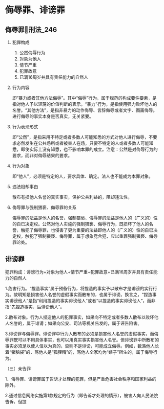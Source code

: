 # 侮辱罪、诽谤罪

## 侮辱罪🚪刑法_246

1. 犯罪构成
    1. 公然侮辱行为
    2. 对象为他人
    3. 情节严重
    4. 犯罪故意
    5. 已满16周岁并具有责任能力的自然人

1. 行为内容

    即“暴力或者其他方法侮辱”。其中“侮辱”行为，属于规范的构成要件要素，是指对他人予以轻蔑的价值判断的表示。“暴力”行为，是指使用强力败坏他人的名誉。“其他方法”，是指非暴力的动作侮辱、言辞侮辱或者文字、图画侮辱。进行侮辱的事实本身是否真实，无关紧要。

2. 行为表现形式

    即“公然”，是指采用不特定或者多数人可能知悉的方式对他人进行侮辱，不要求必然发生在公共场所或者被害人在场，只要不特定的人或者多数人可能知悉，即使实际上没有知悉，也不影响本罪的成立。注意：公然是对侮辱行为的要求，而非对侮辱结果的要求。

3. 行为对象

    即“他人”，必须是特定的人，要求具体、确定。法人也不能成为本罪对象。

4. 违法阻却事由

    散布有损他人名誉的真实事实，保护公共利益的，阻却违法性。

5. 侮辱罪与强制猥亵、侮辱罪的关系

    侮辱罪的法益是他人的名誉，强制猥亵、侮辱罪的法益是他人的（广义的）性的自已决定权。公然对他人实施的强制猥亵、侮辱行为，既损坏了他人的名誉，触犯了侮辱罪，也侵害了更为重要的法益即他人的（广义的）性的自已决定权，触犯了强制猥亵、侮辱罪，属于想象竞合犯，应以重罪强制猥亵、侮辱罪论处。


## 诽谤罪

犯罪构成：诽谤行为+对象为他人+情节严重+犯罪故意+已满16周岁并具有责任能力的自然人

1.危害行为。“捏造事实”属于预备行为，将捏造的事实予以散布才是诽谤的实行行为。故明知是损害他人名誉的虚假事实而散布的，也属于诽谤。换言之，“捏造事实诽谤他人”是指“利用捏造的事实诽谤他人”或者“以捏造的事实诽谤他人”，而非指“先捏造事实、后诽谤他人”。

2.散布对象。行为人捏造他人的犯罪事实，如果向不特定或者多数人散布以败坏他人名誉的，属于诽谤；如果向公安、司法等机关告发的，属于诬告陷害。

3.诽谤罪与侮辱罪。诽谤罪中行为人散布的必须是损害他人名誉的虚假事实，而侮辱罪既可以不用具体事实，也可以用真实事实损害他人名誉。但诽谤罪中所散布的事实必须足以使人信以为真的，否则不是诽谤，可能成立侮辱。例如，数落他人长着“猪脑袋”的，骂他人是“狐狸精”的，骂他人全家均为“婊子”所生的，属于侮辱行为。

（三）亲告罪

1．侮辱罪、诽谤罪属于告诉才处理的犯罪，但是严重危害社会秩序和国家利益的除外。

2.通过信息网络实施第1款规定的行为（即告诉才处理的情形），被害人向人民法院告诉，但提